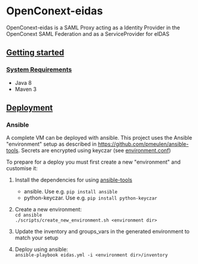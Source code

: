 # OpenConext-eidas

OpenConext-eidas is a SAML Proxy acting as a Identity Provider in the OpenConext SAML Federation and as a 
ServiceProvider for eIDAS

## [Getting started](#getting-started)

### [System Requirements](#system-requirements)

- Java 8
- Maven 3

## [Deployment](#deployment)

### Ansible

A complete VM can be deployed with ansible. This project uses the Ansible "environment" setup as described in
https://github.com/pmeulen/ansible-tools. Secrets are encrypted using keyczar (see [environment.conf](ansible/environments/template/environment.conf))

To prepare for a deploy you must first create a new "environment" and customise it:

1. Install the dependencies for using [ansible-tools](https://github.com/pmeulen/ansible-tools)

   - ansible. Use e.g. `pip install ansible`
   - python-keyczar. Use e.g. `pip install python-keyczar`

2. Create a new environment:  
  `cd ansible`  
  `./scripts/create_new_environment.sh <environment dir>`  
  
3. Update the inventory and groups_vars in the generated environment to match your setup

4. Deploy using ansible:  
   `ansible-playbook eidas.yml -i <environment dir>/inventory`     
